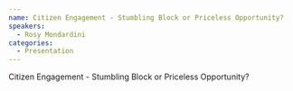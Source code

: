```yaml
--- 
name: Citizen Engagement - Stumbling Block or Priceless Opportunity? 
speakers: 
  - Rosy Mondardini 
categories:
  - Presentation
---
```


Citizen Engagement - Stumbling Block or Priceless Opportunity?